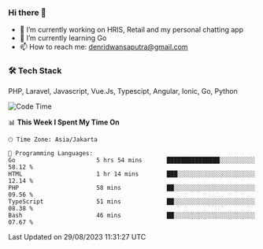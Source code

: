 ### Hi there 👋

- 🔭 I’m currently working on HRIS, Retail and my personal chatting app
- 🌱 I’m currently learning Go
- 📫 How to reach me: denridwansaputra@gmail.com


### 🛠 Tech Stack
PHP, Laravel, Javascript, Vue.Js, Typescipt, Angular, Ionic, Go, Python


<!--START_SECTION:waka-->
![Code Time](http://img.shields.io/badge/Code%20Time-3%2C636%20hrs%2057%20mins-blue)

📊 **This Week I Spent My Time On** 

```text
🕑︎ Time Zone: Asia/Jakarta

💬 Programming Languages: 
Go                       5 hrs 54 mins       ███████████████░░░░░░░░░░   58.12 % 
HTML                     1 hr 14 mins        ███░░░░░░░░░░░░░░░░░░░░░░   12.14 % 
PHP                      58 mins             ██░░░░░░░░░░░░░░░░░░░░░░░   09.56 % 
TypeScript               51 mins             ██░░░░░░░░░░░░░░░░░░░░░░░   08.38 % 
Bash                     46 mins             ██░░░░░░░░░░░░░░░░░░░░░░░   07.67 % 
```


 Last Updated on 29/08/2023 11:31:27 UTC
<!--END_SECTION:waka-->
